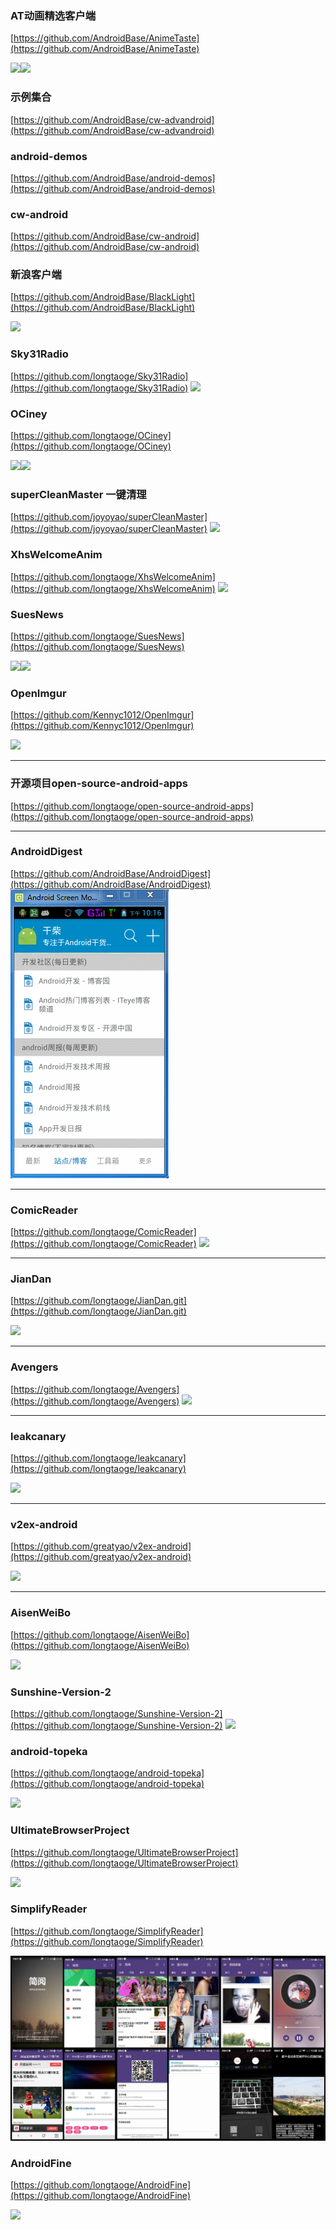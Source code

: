 
### AT动画精选客户端 ###
[https://github.com/AndroidBase/AnimeTaste](https://github.com/AndroidBase/AnimeTaste)

![](https://camo.githubusercontent.com/f7ad561934c07dbc8b3fd024e4666d1737968459/687474703a2f2f7777322e73696e61696d672e636e2f6d773639302f36313064633033346a7731653838356f396b6a677a6a323038633062343074792e6a7067)![](https://camo.githubusercontent.com/2f012e878bcb4c613b52b3a37bb3de427f2a5a3d/687474703a2f2f7777332e73696e61696d672e636e2f6d773639302f36313064633033346a7731653838356f626e6a79366a32303863306234337a6f2e6a7067)

### 示例集合 ###
[https://github.com/AndroidBase/cw-advandroid](https://github.com/AndroidBase/cw-advandroid)
### android-demos ###
[https://github.com/AndroidBase/android-demos](https://github.com/AndroidBase/android-demos)
### cw-android ###
[https://github.com/AndroidBase/cw-android](https://github.com/AndroidBase/cw-android)
### 新浪客户端 ###
[https://github.com/AndroidBase/BlackLight](https://github.com/AndroidBase/BlackLight)

![](https://raw.githubusercontent.com/PaperAirplane-Dev-Team/BlackLight/master/art/chrome-screenshot.png)

### Sky31Radio ###
[https://github.com/longtaoge/Sky31Radio](https://github.com/longtaoge/Sky31Radio)
![](https://github.com/longtaoge/Sky31Radio/raw/master/screenshots/device-2015-01-22-224854.png)


### OCiney ###
[https://github.com/longtaoge/OCiney](https://github.com/longtaoge/OCiney)

![](https://raw.githubusercontent.com/florent37/OCiney/master/images/00_films_small.png?raw=true)![](https://raw.githubusercontent.com/florent37/OCiney/master/images/01_film_small.png?raw=true)

### superCleanMaster 一键清理 ###
[https://github.com/joyoyao/superCleanMaster](https://github.com/joyoyao/superCleanMaster)
![](https://github.com/joyoyao/superCleanMaster/raw/master/screenshot/home.jpg)
### XhsWelcomeAnim ###
[https://github.com/longtaoge/XhsWelcomeAnim](https://github.com/longtaoge/XhsWelcomeAnim)
![](https://raw.githubusercontent.com/w446108264/XhsWelcomeAnim/master/output/show.gif)

### SuesNews ###
[https://github.com/longtaoge/SuesNews](https://github.com/longtaoge/SuesNews)

![](https://github.com/longtaoge/SuesNews/raw/master/art/content.gif)![](https://github.com/longtaoge/SuesNews/raw/master/art/start.gif)
### OpenImgur ###
[https://github.com/Kennyc1012/OpenImgur](https://github.com/Kennyc1012/OpenImgur)

![](https://github.com/Kennyc1012/OpenImgur/raw/master/assets/ss1.png)

----------

### 开源项目open-source-android-apps ###
[https://github.com/longtaoge/open-source-android-apps](https://github.com/longtaoge/open-source-android-apps)



----------
### AndroidDigest ###
[https://github.com/AndroidBase/AndroidDigest](https://github.com/AndroidBase/AndroidDigest)
![](https://github.com/AndroidBase/AndroidDigest/raw/master/gancai.gif)

----------

### ComicReader ###

[https://github.com/longtaoge/ComicReader](https://github.com/longtaoge/ComicReader)
![](https://camo.githubusercontent.com/e43d83c43fdbefe9a41582cf676c6d792df09d58/687474703a2f2f7777772e61706b6275732e636f6d2f646174612f6174746163686d656e742f666f72756d2f3230313530342f31342f30393136303165626f783975747a6d39663931316d632e706e67)


----------
### JianDan ###
[https://github.com/longtaoge/JianDan.git](https://github.com/longtaoge/JianDan.git)

![](https://camo.githubusercontent.com/b1d1540c156419715a045ecad49ff621a3bdd994/687474703a2f2f69322e74696574756b752e636f6d2f653430653166353864333130393737632e706e67)

----------
### Avengers ###

[https://github.com/longtaoge/Avengers](https://github.com/longtaoge/Avengers)
![](https://camo.githubusercontent.com/783b6503b41cd509bc5d0fa4fbc43180f73cab38/687474703a2f2f616e64726f636f64652e65732f77702d636f6e74656e742f75706c6f6164732f323031352f30352f6176656e676572735f6c6973742d65313433313537313432343231332e706e67)

----------
### leakcanary ###

[https://github.com/longtaoge/leakcanary](https://github.com/longtaoge/leakcanary)

![](https://github.com/longtaoge/leakcanary/raw/master/assets/screenshot.png)

----------
### v2ex-android ###
[https://github.com/greatyao/v2ex-android](https://github.com/greatyao/v2ex-android)


![](https://camo.githubusercontent.com/63c60941b0380e83a08769561afe7fbff43de92b/68747470733a2f2f7261772e6769746875622e636f6d2f677265617479616f2f763265782d616e64726f69642f6d61737465722f736e617073686f74732f686f742e706e67)

----------

### AisenWeiBo ###
[https://github.com/longtaoge/AisenWeiBo](https://github.com/longtaoge/AisenWeiBo)


![](https://github.com/wangdan/AisenWeibo/raw/master/resource/aisen_5.gif)


### Sunshine-Version-2 ###
[https://github.com/longtaoge/Sunshine-Version-2](https://github.com/longtaoge/Sunshine-Version-2)
![](https://github.com/longtaoge/Sunshine-Version-2/blob/sunshine_master/Sunshine.gif)


### android-topeka ###
[https://github.com/longtaoge/android-topeka](https://github.com/longtaoge/android-topeka)

![](https://github.com/longtaoge/android-topeka/raw/master/screenshots/categories.png)

### UltimateBrowserProject ###
[https://github.com/longtaoge/UltimateBrowserProject](https://github.com/longtaoge/UltimateBrowserProject)

![](https://github.com/longtaoge/UltimateBrowserProject/raw/master/Artworks/UBP%20Banner.png)

### SimplifyReader ###
[https://github.com/longtaoge/SimplifyReader](https://github.com/longtaoge/SimplifyReader)

![](https://raw.githubusercontent.com/SkillCollege/server/master/SimplifyReader/images/all_in_one.jpg)


### AndroidFine ###


[https://github.com/longtaoge/AndroidFine](https://github.com/longtaoge/AndroidFine)

![](https://camo.githubusercontent.com/91af483c8757683e88e0a7010a638b2993488cbb/687474703a2f2f696d61676573302e636e626c6f67732e636f6d2f626c6f67323031352f3237353831302f3230313530382f3233323033333536303937353038312e6a7067)
